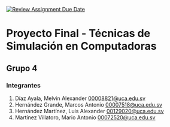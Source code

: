 [![Review Assignment Due Date](https://classroom.github.com/assets/deadline-readme-button-22041afd0340ce965d47ae6ef1cefeee28c7c493a6346c4f15d667ab976d596c.svg)](https://classroom.github.com/a/YHymxJIb)
# Proyecto Final - Técnicas de Simulación en Computadoras

## Grupo 4
### Integrantes
1. Díaz Ayala, Melvin Alexander 00008821@uca.edu.sv
2. Hernández Grande, Marcos Antonio 00007518@uca.edu.sv
3. Hernández Martínez, Luis Alexander 00129020@uca.edu.sv
4. Martínez Villatoro, Mario Antonio 00072520@uca.edu.sv
